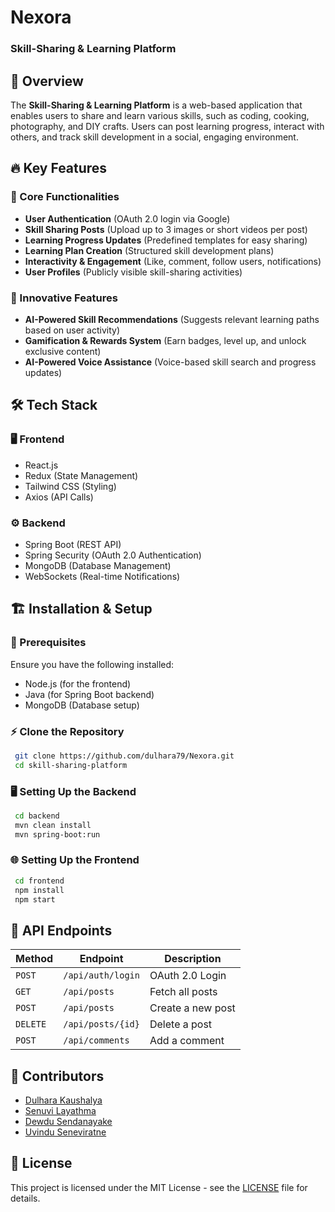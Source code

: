 # Nexora
### Skill-Sharing & Learning Platform

<!--![Project Banner](https://via.placeholder.com/1000x300.png?text=Skill+Sharing+Platform) -->

## 🚀 Overview
The **Skill-Sharing & Learning Platform** is a web-based application that enables users to share and learn various skills, such as coding, cooking, photography, and DIY crafts. Users can post learning progress, interact with others, and track skill development in a social, engaging environment.

## 🔥 Key Features
### 🌟 Core Functionalities
- **User Authentication** (OAuth 2.0 login via Google)
- **Skill Sharing Posts** (Upload up to 3 images or short videos per post)
- **Learning Progress Updates** (Predefined templates for easy sharing)
- **Learning Plan Creation** (Structured skill development plans)
- **Interactivity & Engagement** (Like, comment, follow users, notifications)
- **User Profiles** (Publicly visible skill-sharing activities)

### 🧠 Innovative Features
- **AI-Powered Skill Recommendations** (Suggests relevant learning paths based on user activity)
- **Gamification & Rewards System** (Earn badges, level up, and unlock exclusive content)
- **AI-Powered Voice Assistance** (Voice-based skill search and progress updates)

## 🛠 Tech Stack
### 🖥️ Frontend
- React.js
- Redux (State Management)
- Tailwind CSS (Styling)
- Axios (API Calls)

### ⚙️ Backend
- Spring Boot (REST API)
- Spring Security (OAuth 2.0 Authentication)
- MongoDB (Database Management)
- WebSockets (Real-time Notifications)

<!--
## 🎨 System Architecture
![Architecture Diagram](https://via.placeholder.com/800x400.png?text=System+Architecture)
-->

## 🏗️ Installation & Setup
### 📌 Prerequisites
Ensure you have the following installed:
- Node.js (for the frontend)
- Java (for Spring Boot backend)
- MongoDB (Database setup)

### ⚡ Clone the Repository
```sh
 git clone https://github.com/dulhara79/Nexora.git
 cd skill-sharing-platform
```

### 🖥️ Setting Up the Backend
```sh
 cd backend
 mvn clean install
 mvn spring-boot:run
```

### 🌐 Setting Up the Frontend
```sh
 cd frontend
 npm install
 npm start
```

## 🔗 API Endpoints
| Method | Endpoint | Description |
|--------|---------|-------------|
| `POST` | `/api/auth/login` | OAuth 2.0 Login |
| `GET` | `/api/posts` | Fetch all posts |
| `POST` | `/api/posts` | Create a new post |
| `DELETE` | `/api/posts/{id}` | Delete a post |
| `POST` | `/api/comments` | Add a comment |

## 👥 Contributors
- [Dulhara Kaushalya](https://github.com/dulhara79)  
- [Senuvi Layathma](https://github.com/SENUVI20)
- [Dewdu Sendanayake](https://github.com/DewduSendanayake)
- [Uvindu Seneviratne](https://github.com/UVINDUSEN)

## 📝 License
This project is licensed under the MIT License - see the [LICENSE](LICENSE) file for details.

